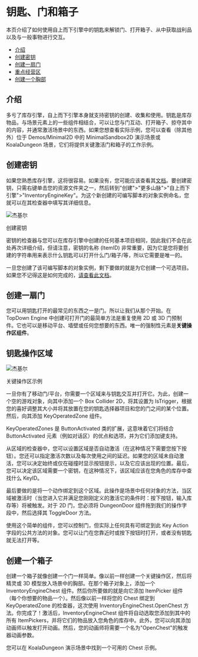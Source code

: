 钥匙、门和箱子
=======

本页介绍了如何使用自上而下引擎中的钥匙来解锁门、打开箱子、从中获取战利品以及与一般事物进行交互。

-   [介绍](https://topdown-engine-docs.moremountains.com/keys-doors-and-chests.html#introduction)[](https://topdown-engine-docs.moremountains.com/keys-doors-and-chests.html#introduction)
-   [创建密钥](https://topdown-engine-docs.moremountains.com/keys-doors-and-chests.html#creating-a-key)[](https://topdown-engine-docs.moremountains.com/keys-doors-and-chests.html#creating-a-key)
-   [创建一扇门](https://topdown-engine-docs.moremountains.com/keys-doors-and-chests.html#creating-a-door)[](https://topdown-engine-docs.moremountains.com/keys-doors-and-chests.html#creating-a-door)
-   [重点经营区](https://topdown-engine-docs.moremountains.com/keys-doors-and-chests.html#key-operated-zones)[](https://topdown-engine-docs.moremountains.com/keys-doors-and-chests.html#key-operated-zones)
-   [创建一个胸部](https://topdown-engine-docs.moremountains.com/keys-doors-and-chests.html#creating-a-chest)[](https://topdown-engine-docs.moremountains.com/keys-doors-and-chests.html#creating-a-chest)

介绍[](https://topdown-engine-docs.moremountains.com/keys-doors-and-chests.html#introduction)
-------------------------------------------------------------------------------------------

多亏了库存引擎，自上而下引擎本身就支持密钥的创建、收集和使用。钥匙是库存物品，与场景元素上的一些组件相结合，可以让您与门互动、打开箱子、掠夺其中的内容，并通常激活场景中的东西。如果您想查看实际示例，您可以查看（除其他外）位于 Demos/Minimal2D 中的 MinimalSandbox2D 演示场景或 KoalaDungeon 场景，它们将提供关键激活门和箱子的工作示例。

创建密钥[](https://topdown-engine-docs.moremountains.com/keys-doors-and-chests.html#creating-a-key)
-----------------------------------------------------------------------------------------------

如果您熟悉库存引擎，这将很容易。如果没有，您可能应该查看其[文档](https://topdown-engine-docs.moremountains.com/inventory.html)。要创建密钥，只需右键单击您的资源文件夹之一，然后转到"创建">"更多山脉">"自上而下引擎">"InventoryEngineKey"。为这个新创建的可编写脚本的对象实例命名，您就可以在其检查器中填写其详细信息。

![杰基尔](https://topdown-engine-docs.moremountains.com/images/key.png)

创建密钥

密钥的检查器与您可以在库存引擎中创建的任何基本项目相同，因此我们不会在此处再次详细介绍，但请注意，密钥的名称 (ItemID) 非常重要，因为它是您将要创建的字符串用来表示什么钥匙可以打开什么门/箱子/等，所以它需要是唯一的。

一旦您创建了该可编写脚本的对象实例，剩下要做的就是为它创建一个可选项目。如果您不记得这是如何完成的，[请查看此文档](http://inventory-engine-docs.moremountains.com/creating-an-item.html#item-picker)。

创建一扇门[](https://topdown-engine-docs.moremountains.com/keys-doors-and-chests.html#creating-a-door)
-------------------------------------------------------------------------------------------------

您可以用钥匙打开的最常见的东西之一是门。所以让我们从那个开始。在 TopDown Engine 中创建可打开门的最简单方法是重复使用 2D 或 3D 门预制件。它也可以是移动平台、墙壁或任何您想要的东西。唯一的强制性元素是**关键操作区组件**。

钥匙操作区域[](https://topdown-engine-docs.moremountains.com/keys-doors-and-chests.html#key-operated-zones)
----------------------------------------------------------------------------------------------------

![杰基尔](https://topdown-engine-docs.moremountains.com/images/key-2.png)

关键操作区示例

一旦你有了移动门/平台，你需要一个区域来与钥匙交互并打开它。为此，创建一个空的游戏对象，向其中添加一个 Box Collider 2D，将其设置为 IsTrigger，根据您的喜好调整其大小并将其放置在您的钥匙选择器项目和您的门之间的某个位置。然后，向其添加 KeyOperatedZone 组件。

KeyOperatedZones 是 ButtonActivated 类的扩展，这意味着它们将结合 ButtonActivated 元素（例如对话区）的优点和选项，并为它们添加键支持。

从区域的检查器中，您可以设置区域是否自动激活（在这种情况下需要您按下按钮）。您还可以指定激活次数以及每次使用之间的延迟。如果您的区域未自动激活，您可以决定始终或仅在碰撞时显示按钮提示，以及它应该出现的位置。最后，您可以决定该区域需要一个密钥，在这种情况下，该区域应该在您角色的库存中查找什么 KeyID。

最后要做的是将一个动作绑定到这个区域。此操作是场景中任何对象的方法，当区域被激活时（当您进入它并满足您刚刚定义的激活它的条件时：按下按钮，输入库存等）将被触发。对于 2D 门，您必须将 DungeonDoor 组件拖到我们的操作字段中，然后选择其 ToggleDoor 方法。

使用这个简单的组件，您可以控制门，但实际上任何具有可绑定到此 Key Action 字段的公共方法的对象。您可以让门在您靠近时或按下按钮时打开，或者没有钥匙就无法打开等。

创建一个箱子[](https://topdown-engine-docs.moremountains.com/keys-doors-and-chests.html#creating-a-chest)
---------------------------------------------------------------------------------------------------

创建一个箱子就像创建一个门一样简单。像以前一样创建一个关键操作区，然后将精灵或 3D 模型放入场景中的胸部。在那个箱子对象上，添加一个 InventoryEngineChest 组件。然后你所要做的就是向它添加 ItemPicker 组件（每个你想要的物品一个）。然后像以前一样将您的 Chest 绑定到 KeyOperatedZone 的检查器，这次使用 InventoryEngineChest.OpenChest 方法。你完成了！激活后，InventoryEngineChest 组件将自动选取您添加到其中的所有 ItemPickers，并将它们的物品放入您角色的库存中。此外，您可以向其添加动画师以触发打开动画。然后，您的动画师将需要一个名为"OpenChest"的触发器动画参数。

您可以在 KoalaDungeon 演示场景中找到一个可用的 Chest 示例。